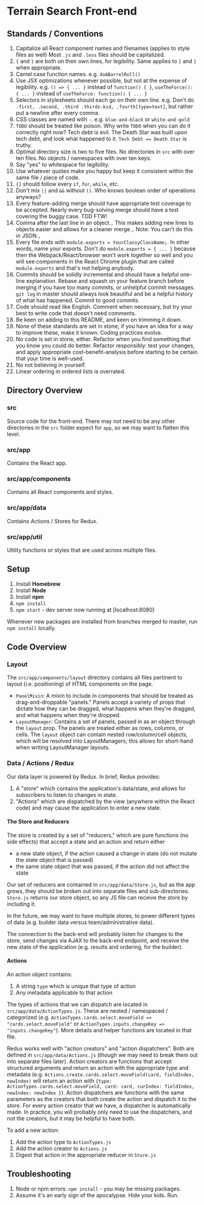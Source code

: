 # Terrain Search Front-end

## Standards / Conventions

1. Capitalize all React component names and filenames (applies to style files as well)
	Most `.js` and `.less` files should be capitalized.
2. `{` and `}` are both on their own lines, for legibility.
	Same applies to `[` and `]` when appropriate.
3. Camel case function names. 
	e.g. `doABarrelRoll()`
4. Use JSX optimizations whenever possible, but not at the expense of legibility.
	e.g. `() => { ... }` instead of `function() { }`, `useTheForce(): { ... }` instead of `useTheForce: function() { ... }`
5. Selectors in stylesheets should each go on their own line.
	e.g. Don't do `.first, .second, .third .thirds-kid, .fourth[type=text]`, but rather put a newline after every comma.
6. CSS classes are named with `-`.
	e.g. `blue-and-black` or `white-and-gold`
7. `TODO` should be treated like poison. 
	Why write `TODO` when you can do it correctly right now? Tech debt is evil. The Death Star was built upon tech debt, and look what happened to it. `Tech Debt == Death Star` is truthy.
8. Optimal directory size is two to five files.
	No directories in `src` with over ten files.
	No objects / namespaces with over ten keys.
9. Say "yes" to whitespace for legibility.
10. Use whatever quotes make you happy but keep it consistent within the same file / piece of code.
11. `{}` should follow every `if`, `for`, `while`, etc.
12. Don't mix `||` and `&&` without `()`.
	Who knows boolean order of operations anyways?
13. Every feature-adding merge should have appropriate test coverage to be accepted.
	Nearly every bug-solving merge should have a test covering the buggy case.
	TDD FTW!
14. Comma after the last line in an object.`,`
	This makes adding new lines to objects easier and allows for a cleaner merge.`,`
	Note: You can't do this in JSON.`,`
15. Every file ends with `module.exports = YourClassyClassName;`. In other words, name your exports.
	Don't do `module.exports = { ... }` because then the Webpack/React/browser won't work together so well and you will see components in the React Chrome plugin that are called `module.exports` and that's not helping anybody.
16. Commits should be solidly incremental and should have a helpful one-line explanation.
	Rebase and squash on your feature branch before merging if you have too many commits, or unhelpful commit messages.
	`git log` in master should always look beautiful and be a helpful history of what has happened.
	Commit to good commits.
17. Code should read like English. Comment when necessary, but try your best to write code that doesn't need comments.
18. Be keen on adding to this README, and keen on trimming it down.
19. None of these standards are set in stone; if you have an idea for a way to improve these, make it known. Coding practices evolve.
20. No code is set in stone, either. Refactor when you find something that you know you could do better.
	Refactor responsibly: test your changes, and apply appropriate cost-benefit-analysis before starting to be certain that your time is well-used.
11. No not believing in yourself.
24. Linear ordering in ordered lists is overrated.

## Directory Overview

### src

Source code for the front-end. There may not need to be any other directories in the `src` folder expect for `app`, so we may want to flatten this level.

### src/app

Contains the React app. 

### src/app/components

Contains all React components and styles.

### src/app/data

Contains Actions / Stores for Redux.

### src/app/util

Utility functions or styles that are used across multiple files.

## Setup

1. Install **Homebrew**
2. Install **Node**
3. Install **npm**
4. `npm install`
5. `npm start` - dev server now running at [localhost:8080]

Whenever new packages are installed from branches merged to master, run `npm install` locally.

## Code Overview

### Layout

The `src/app/components/layout` directory contains all files pertinent to layout (i.e. positioning) of HTML components on the page.
* `PanelMixin`: A mixin to include in components that should be treated as drag-and-droppable "panels." Panels accept a variety of props that dictate how they can be dragged, what happens when they're dragged, and what happens when they're dropped.
* `LayoutManager`: Contains a set of panels, passed in as an object through the `layout` prop. The panels are treated either as rows, columns, or cells. The `layout` object can contain nested row/column/cell objects, which will be resolved into LayoutManagers; this allows for short-hand when writing LayoutManager layouts.

### Data / Actions / Redux

Our data layer is powered by Redux. In brief, Redux provides:
1. A "store" which contains the application's data/state, and allows for subscribers to listen to changes in state.
2. "Actions" which are dispatched by the view (anywhere within the React code) and may cause the application to enter a new state.

#### The Store and Reducers
The store is created by a set of "reducers," which are pure functions (no side effects) that accept a state and an action and return either
- a new state object, if the action caused a change in state (do not mutate the state object that is passed)
- the same state object that was passed, if the action did not affect the state

Our set of reducers are contained in `src/app/data/Store.js`, but as the app grows, they should be broken out into separate files and sub-directories. `Store.js` returns our store object, so any JS file can receive the store by including it.

In the future, we may want to have multiple stores, to power different types of data (e.g. builder data versus team/administrative data).

The connection to the back-end will probably listen for changes to the store, send changes via AJAX to the back-end endpoint, and receive the new state of the application (e.g. results and ordering, for the builder).

#### Actions

An action object contains:
1. A string `type` which is unique that type of action
2. Any metadata applicable to that action

The types of actions that we can dispatch are located in `src/app/data/ActionTypes.js`. These are nested / namespaced / categorized (e.g. `ActionTypes.cards.select.moveField => "cards.select.moveField"` or `ActionTypes.inputs.changeKey => "inputs.changeKey"`). More details and helper functions are located in that file.

Redux works well with "action creators" and "action dispatchers". Both are defined in `src/app/data/Actions.js` (though we may need to break them out into separate files later). Action creators are functions that accept structured arguments and return an action with the appropriate type and metadata (e.g. `Actions.create.cards.select.moveField(card, fieldIndex, newIndex)` will return an action with `{type: ActionTypes.cards.select.moveField, card: card, curIndex: fieldIndex, newIndex: newIndex }`). Action dispatchers are functions with the same parameters as the creators that both create the action and dispatch it to the store. For every action creator that we have, a dispatcher is automatically made. In practice, you will probably only need to use the dispatchers, and not the creators, but it may be helpful to have both.

To add a new action:
1. Add the action type to `ActionTypes.js`
2. Add the action creator to `Actions.js`
3. Digest that action in the appropriate reducer in `Store.js`

## Troubleshooting

1. Node or npm errors: `npm install` - you may be missing packages.
2. Assume it's an early sign of the apocalypse. Hide your kids. Run.